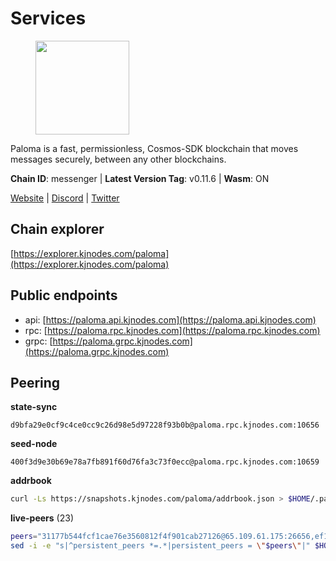 # Services

<figure><img src="https://raw.githubusercontent.com/kj89/testnet_manuals/main/pingpub/logos/paloma.png" width="150" alt=""><figcaption></figcaption></figure>

Paloma is a fast, permissionless, Cosmos-SDK blockchain that  moves messages securely, between any other blockchains.

**Chain ID**: messenger | **Latest Version Tag**: v0.11.6 | **Wasm**: ON

[Website](https://www.palomachain.com) | [Discord](https://discord.gg/tKVFpfdSw4) | [Twitter](https://twitter.com/paloma_chain)




## Chain explorer
[https://explorer.kjnodes.com/paloma](https://explorer.kjnodes.com/paloma)

## Public endpoints

* api: [https://paloma.api.kjnodes.com](https://paloma.api.kjnodes.com)
* rpc: [https://paloma.rpc.kjnodes.com](https://paloma.rpc.kjnodes.com)
* grpc: [https://paloma.grpc.kjnodes.com](https://paloma.grpc.kjnodes.com)

## Peering

**state-sync**

```text
d9bfa29e0cf9c4ce0cc9c26d98e5d97228f93b0b@paloma.rpc.kjnodes.com:10656
```

**seed-node**

```text
400f3d9e30b69e78a7fb891f60d76fa3c73f0ecc@paloma.rpc.kjnodes.com:10659
```

**addrbook**
```bash
curl -Ls https://snapshots.kjnodes.com/paloma/addrbook.json > $HOME/.paloma/config/addrbook.json
```

**live-peers** (23)
```bash
peers="31177b544fcf1cae76e3560812f4f901cab27126@65.109.61.175:26656,ef1cd7da8319351b51ec930924929d03a5b76dc3@65.108.225.57:26656,8ed8cddfac504d986a2c6545def0e57b2c6aa5db@65.109.106.172:38656,874ccf9df2e4c678a18a1fb45a1d3bb703f87fa0@65.109.172.249:26656,7eae755c119f538e0dc99f3c37289de628bc9526@209.182.239.169:26656,b244dfc19293103040d4bdad359534d0990a9070@45.140.185.181:26656,471a09da6fafb67bff3aa1f01e00fd1830e53262@136.243.94.138:26656,8af8dfa817359036f55f6793b0ed4bcce8884027@85.14.245.70:26656,2c6772b11c1f9eff2a923eb2bf808543cdd501c5@79.143.179.196:26656,e4b7cdd48c39c355e9a3480f4f4d5afab8fb0e08@46.0.203.78:26637,60066422d3b70fbf7571012b267dc2cccd9603d5@149.102.156.223:26656,16f0d09580054101394ea08bbb48b1ad5bb91a27@95.214.52.144:10656,cb8a1e9e12ac06dbd565311137f6c93d66fd96f8@104.167.221.18:26656,d9bfa29e0cf9c4ce0cc9c26d98e5d97228f93b0b@65.109.88.38:10656,22e7a98b54070bee0f504305d9ed0fb7a2b24ab6@34.221.60.207:26656,5d4b63fe9d5dcc73ee2049f7d424eeb5da37d710@65.109.122.105:61956,9cf215d69773173a4c40eb2e811cea8aa7e37432@213.239.216.252:21656,4569193b58dfc6d9ca9acd4e2bcabf596e5b6b3c@65.21.7.251:10656,99c890c97afc8abfdfeff662d539af5c504a0baf@88.99.67.234:26656,e833844c00b8ce60ce6826f170becfa18e6172c2@46.4.27.59:26656,b3ba407aef9e18e16e8e9a3b523a1b026dabeab3@84.46.248.174:26656,98b54cd6696e616fe966008ebf2bac409e3e0773@65.108.194.44:26656,b92c94f00b46500a5ff8920acd438c0873c2f9da@50.116.13.101:26656"
sed -i -e "s|^persistent_peers *=.*|persistent_peers = \"$peers\"|" $HOME/.paloma/config/config.toml
```
